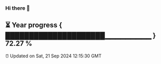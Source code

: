 ### Hi there 👋
⏳ Year progress { █████████████████████▁▁▁▁▁▁▁▁▁ } 72.27 %
---
⏰ Updated on Sat, 21 Sep 2024 12:15:30 GMT

